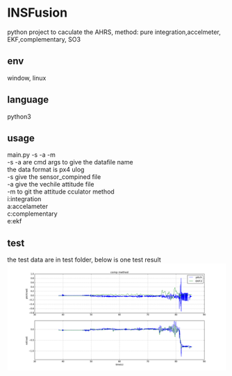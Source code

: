 # INSFusion
python project to caculate the AHRS, method: pure integration,accelmeter, EKF,complementary, SO3

## env
window, linux

## language
python3

## usage
main.py -s <sensorfile> -a <attfile> -m <method>  
	-s -a are cmd args to give the datafile name  
	    the data format is px4 ulog  
	    -s give the sensor_compined file  
	    -a give the vechile attitude file  
	-m to git the attitude cculator method   
	    i:integration  
        a:accelameter  
        c:complementary  
        e:ekf  

## test
the test data are in test folder, below is one test result
![Image text](https://github.com/akstuki/INSFusion/blob/master/img/com.png)
